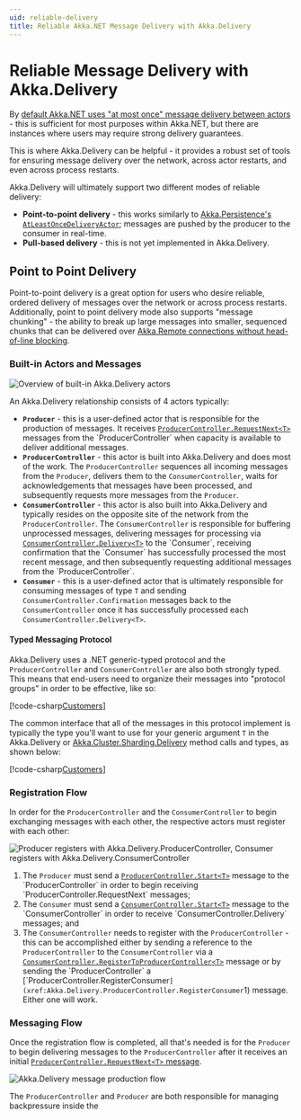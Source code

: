 ```yaml
---
uid: reliable-delivery
title: Reliable Akka.NET Message Delivery with Akka.Delivery
---
```


# Reliable Message Delivery with Akka.Delivery

By [default Akka.NET uses "at most once" message delivery between actors](xref:message-delivery-reliability) - this is sufficient for most purposes within Akka.NET, but there are instances where users may require strong delivery guarantees.

This is where Akka.Delivery can be helpful - it provides a robust set of tools for ensuring message delivery over the network, across actor restarts, and even across process restarts.

Akka.Delivery will ultimately support two different modes of reliable delivery:

* **Point-to-point delivery** - this works similarly to [Akka.Persistence's `AtLeastOnceDeliveryActor`](xref:at-least-once-delivery); messages are pushed by the producer to the consumer in real-time.
* **Pull-based delivery** - this is not yet implemented in Akka.Delivery.

## Point to Point Delivery

Point-to-point delivery is a great option for users who desire reliable, ordered delivery of messages over the network or across process restarts. Additionally, point to point delivery mode also supports "message chunking" - the ability to break up large messages into smaller, sequenced chunks that can be delivered over [Akka.Remote connections without head-of-line blocking](https://petabridge.com/blog/large-messages-and-sockets-in-akkadotnet/).

### Built-in Actors and Messages

![Overview of built-in Akka.Delivery actors](/images/actor/delivery/1-delivery-actors-overview.png)

An Akka.Delivery relationship consists of 4 actors typically:

* **`Producer`** - this is a user-defined actor that is responsible for the production of messages. It receives [`ProducerController.RequestNext<T>`](xref:Akka.Delivery.ProducerController.RequestNext`1) messages from the `ProducerController` when capacity is available to deliver additional messages.
* **`ProducerController`** - this actor is built into Akka.Delivery and does most of the work. The `ProducerController` sequences all incoming messages from the `Producer`, delivers them to the `ConsumerController`, waits for acknowledgements that messages have been processed, and subsequently requests more messages from the `Producer`.
* **`ConsumerController`** - this actor is also built into Akka.Delivery and typically resides on the opposite site of the network from the `ProducerController`. The `ConsumerController` is responsible for buffering unprocessed messages, delivering messages for processing via [`ConsumerController.Delivery<T>`](xref:Akka.Delivery.ConsumerController.Delivery`1) to the `Consumer`, receiving confirmation that the `Consumer` has successfully processed the most recent message, and then subsequently requesting additional messages from the `ProducerController`.
* **`Consumer`** - this is a user-defined actor that is ultimately responsible for consuming messages of type `T` and sending `ConsumerController.Confirmation` messages back to the `ConsumerController` once it has successfully processed each `ConsumerController.Delivery<T>`.

#### Typed Messaging Protocol

Akka.Delivery uses a .NET generic-typed protocol and the `ProducerController` and `ConsumerController` are also both strongly typed. This means that end-users need to organize their messages into "protocol groups" in order to be effective, like so:

[!code-csharp[Customers](../../../src/examples/Cluster/ClusterSharding/ShoppingCart/Customers.cs?name=MessageProtocol)]

The common interface that all of the messages in this protocol implement is typically the type you'll want to use for your generic argument `T` in the Akka.Delivery or [Akka.Cluster.Sharding.Delivery](xref:cluster-sharding-delivery) method calls and types, as shown below:

[!code-csharp[Customers](../../../src/examples/Cluster/ClusterSharding/ShoppingCart/Program.cs?name=StartSendingMessage)]

### Registration Flow

In order for the `ProducerController` and the `ConsumerController` to begin exchanging messages with each other, the respective actors must register with each other:

![Producer registers with Akka.Delivery.ProducerController, Consumer registers with Akka.Delivery.ConsumerController](/images/actor/delivery/2-delivery-registration.png)

1. The `Producer` must send a [`ProducerController.Start<T>`](xref:Akka.Delivery.ProducerController.Start`1) message to the `ProducerController` in order to begin receiving `ProducerController.RequestNext<T>` messages;
2. The `Consumer` must send a [`ConsumerController.Start<T>`](xref:Akka.Delivery.ConsumerController.Start`1) message to the `ConsumerController` in order to receive `ConsumerController.Delivery<T>` messages; and
3. The `ConsumerController` needs to register with the `ProducerController` - this can be accomplished either by sending a reference to the `ProducerController` to the `ConsumerController` via a [`ConsumerController.RegisterToProducerController<T>`](xref:Akka.Delivery.ConsumerController.RegisterToProducerController`1) message or by sending the `ProducerController` a [`ProducerController.RegisterConsumer<T>`](xref:Akka.Delivery.ProducerController.RegisterConsumer`1) message. Either one will work.

### Messaging Flow

Once the registration flow is completed, all that's needed is for the `Producer` to begin delivering messages to the `ProducerController` after it receives an initial [`ProducerController.RequestNext<T>` message](xref:Akka.Delivery.ProducerController.RequestNext`1).

![Akka.Delivery message production flow](/images/actor/delivery/3-delivery-message-production.png)

The `ProducerController` and `Producer` are both responsible for managing backpressure inside the 